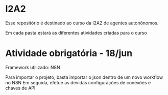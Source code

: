 # I2A2

Esse repositório é destinado ao curso da I2A2 de agentes autonônomos.

Em cada pasta estará as diferentes atividades criadas para o curso


# Atividade obrigatória - 18/jun
Framework utilizado: N8N

Para importar o projeto, basta importar o json dentro de um novo workflow no N8N
Em seguida, efetue as devidas configurações de conexões e chaves de API
